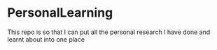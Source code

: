 # PersonalLearning

This repo is so that I can put all the personal research I have done and learnt about into one place

